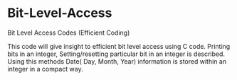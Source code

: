 # Bit-Level-Access
Bit Level Access Codes (Efficient Coding)

This code will give insight to efficient bit level access using C code. Printing bits in an integer, Setting/resetting particular bit in an integer is described. Using this methods Date( Day, Month, Year) information is stored within an integer in a compact way.
